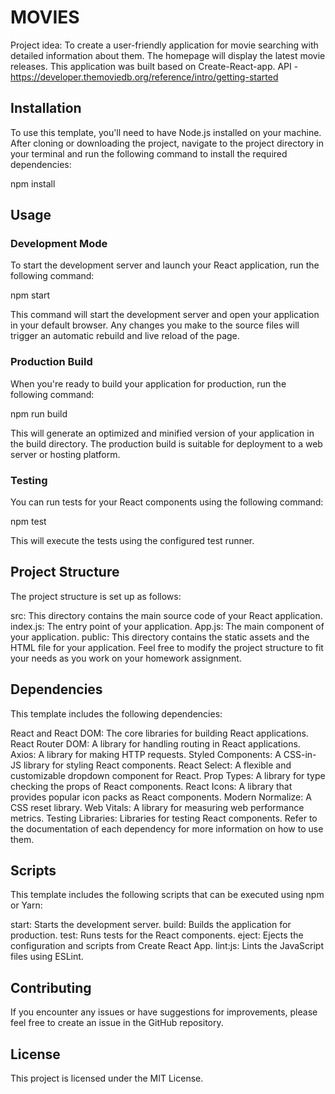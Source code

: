 # MOVIES
Project idea: To create a user-friendly application for movie searching with detailed information about them. The homepage will display the latest movie releases.
This application was built based on Create-React-app.
API - https://developer.themoviedb.org/reference/intro/getting-started

## Installation
To use this template, you'll need to have Node.js installed on your machine. After cloning or downloading the project, navigate to the project directory in your terminal and run the following command to install the required dependencies:

npm install

## Usage
### Development Mode
To start the development server and launch your React application, run the following command:

npm start

This command will start the development server and open your application in your default browser. Any changes you make to the source files will trigger an automatic rebuild and live reload of the page.

### Production Build
When you're ready to build your application for production, run the following command:

npm run build

This will generate an optimized and minified version of your application in the build directory. The production build is suitable for deployment to a web server or hosting platform.

### Testing
You can run tests for your React components using the following command:

npm test

This will execute the tests using the configured test runner.

## Project Structure
The project structure is set up as follows:

src: This directory contains the main source code of your React application.
index.js: The entry point of your application.
App.js: The main component of your application.
public: This directory contains the static assets and the HTML file for your application.
Feel free to modify the project structure to fit your needs as you work on your homework assignment.

## Dependencies
This template includes the following dependencies:

React and React DOM: The core libraries for building React applications.
React Router DOM: A library for handling routing in React applications.
Axios: A library for making HTTP requests.
Styled Components: A CSS-in-JS library for styling React components.
React Select: A flexible and customizable dropdown component for React.
Prop Types: A library for type checking the props of React components.
React Icons: A library that provides popular icon packs as React components.
Modern Normalize: A CSS reset library.
Web Vitals: A library for measuring web performance metrics.
Testing Libraries: Libraries for testing React components.
Refer to the documentation of each dependency for more information on how to use them.

## Scripts
This template includes the following scripts that can be executed using npm or Yarn:

start: Starts the development server.
build: Builds the application for production.
test: Runs tests for the React components.
eject: Ejects the configuration and scripts from Create React App.
lint:js: Lints the JavaScript files using ESLint.

## Contributing
If you encounter any issues or have suggestions for improvements, please feel free to create an issue in the GitHub repository.

## License
This project is licensed under the MIT License.


